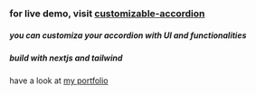 ### for live demo, visit [customizable-accordion](https://customizable-accordion.vercel.app/)
##### you can customiza your accordion with UI and functionalities
##### build with nextjs and tailwind
have a look at [my portfolio](https://ebrahim-ramadan.vercel.app/)
